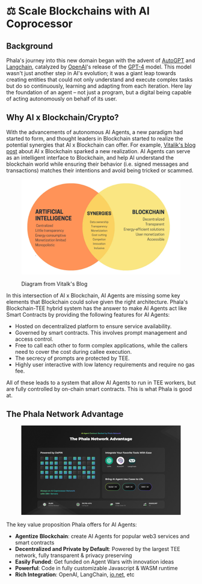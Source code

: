 # ⚖️ Scale Blockchains with AI Coprocessor

## Background

Phala's journey into this new domain began with the advent of [AutoGPT](https://news.agpt.co/) and [Langchain](https://www.langchain.com/), catalyzed by [OpenAI](https://openai.com/)'s release of the [GPT-4](https://chat.openai.com/) model. This model wasn't just another step in AI's evolution; it was a giant leap towards creating entities that could not only understand and execute complex tasks but do so continuously, learning and adapting from each iteration. Here lay the foundation of an agent – not just a program, but a digital being capable of acting autonomously on behalf of its user.

## Why AI x Blockchain/Crypto?

With the advancements of autonomous AI Agents, a new paradigm had started to form, and thought leaders in Blockchain started to realize the potential synergies that AI x Blockchain can offer. For example, [Vitalik's blog post](https://vitalik.eth.limo/general/2024/01/30/cryptoai.html) about AI x Blockchain sparked a new realization. AI Agents can serve as an intelligent interface to Blockchain, and help AI understand the blockchain world while ensuring their behavior (i.e. signed messages and transactions) matches their intentions and avoid being tricked or scammed.

<figure><img src="../.gitbook/assets/AIxBlockchain.png" alt=""><figcaption><p>Diagram from Vitalk's Blog</p></figcaption></figure>

In this intersection of AI x Blockchain, AI Agents are missing some key elements that Blockchain could solve given the right architecture. Phala's Blockchain-TEE hybrid system has the answer to make AI Agents act like Smart Contracts by providing the following features for AI Agents:

* Hosted on decentralized platform to ensure service availability.
* Governed by smart contracts. This involves prompt management and access control.
* Free to call each other to form complex applications, while the callers need to cover the cost during callee execution.
* The secrecy of prompts are protected by TEE.
* Highly user interactive with low latency requirements and require no gas fee.

All of these leads to a system that allow AI Agents to run in TEE workers, but are fully controlled by on-chain smart contracts. This is what Phala is good at.

## The Phala Network Advantage

<figure><img src="../.gitbook/assets/AI-Agent-DePIN (1).png" alt=""><figcaption></figcaption></figure>

The key value proposition Phala offers for AI Agents:

* **Agentize** **Blockchain**: create AI Agents for popular web3 services and smart contracts
* **Decentralized and Private by Default**: Powered by the largest TEE network, fully transparent & privacy preserving
* **Easily Funded**: Get funded on Agent Wars with innovation ideas
* **Powerful**: Code in fully customizable Javascript & WASM runtime
* **Rich Integration**: OpenAI, LangChain, [io.net](http://io.net/), etc
